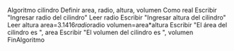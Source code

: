 Algoritmo cilindro
	Definir area, radio, altura, volumen Como real
	Escribir "Ingresar radio del cilindro"
	Leer radio
	Escribir "Ingresar altura del cilindro"
	Leer altura
	area=3.1416*radio*radio
	volumen=area*altura
	Escribir "El área del cilindro es ", area 
	Escribir "El volumen del cilindro es ", volumen 
FinAlgoritmo
